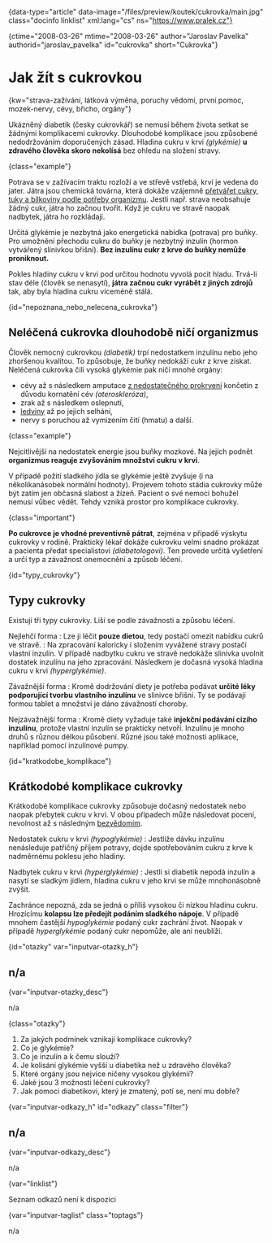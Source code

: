 
{data-type="article" data-image="/files/preview/koutek/cukrovka/main.jpg" class="docinfo linklist" xml:lang="cs" ns="https://www.pralek.cz"}

{ctime="2008-03-26" mtime="2008-03-26" author="Jaroslav Pavelka" authorid="jaroslav_pavelka" id="cukrovka" short="Cukrovka"}

# Jak žít s cukrovkou

{kw="strava-zažívání, látková výměna, poruchy vědomí, první pomoc, mozek-nervy, cévy, břicho, orgány"}

Ukázněný diabetik (česky cukrovkář) se nemusí během života setkat se žádnými komplikacemi cukrovky. Dlouhodobé komplikace jsou způsobené nedodržováním doporučených zásad. Hladina cukru v krvi _(glykémie)_ **u zdravého člověka skoro nekolísá** bez ohledu na složení stravy.

{class="example"}

Potrava se v zažívacím traktu rozloží a ve střevě vstřebá, krví je vedena do jater. Játra jsou chemická továrna, která dokáže vzájemně [přetvářet cukry, tuky a bílkoviny podle potřeby organizmu][1]. Jestli např. strava neobsahuje žádný cukr, játra ho začnou tvořit. Když je cukru ve stravě naopak nadbytek, játra ho rozkládají.

Určitá glykémie je nezbytná jako energetická nabídka (potrava) pro buňky. Pro umožnění přechodu cukru do buňky je nezbytný inzulín (hormon vytvářený slinivkou břišní). **Bez inzulínu cukr z krve do buňky nemůže proniknout.**

Pokles hladiny cukru v krvi pod určitou hodnotu vyvolá pocit hladu. Trvá-li stav déle (člověk se nenasytí), **játra začnou cukr vyrábět z jiných zdrojů** tak, aby byla hladina cukru víceméně stálá.

{id="nepoznana\_nebo\_nelecena_cukrovka"}

## Neléčená cukrovka dlouhodobě ničí organizmus

Člověk nemocný cukrovkou _(diabetik)_ trpí nedostatkem inzulínu nebo jeho zhoršenou kvalitou. To způsobuje, že buňky nedokáží cukr z krve získat. Neléčená cukrovka čili vysoká glykémie pak ničí mnohé orgány:

  * cévy až s následkem amputace [z nedostatečného prokrvení][2] končetin z důvodu kornatění cév _(ateroskleróza)_,
  * zrak až s následkem oslepnutí,
  * [ledviny][3] až po jejich selhání,
  * nervy s poruchou až vymizením čití (hmatu) a další.

{class="example"}

Nejcitlivější na nedostatek energie jsou buňky mozkové. Na jejich podnět **organizmus reaguje zvyšováním množství cukru v krvi**.

V případě požití sladkého jídla se glykémie ještě zvyšuje (i na několikanásobek normální hodnoty). Projevem tohoto stádia cukrovky může být zatím jen občasná slabost a žízeň. Pacient o své nemoci bohužel nemusí vůbec vědět. Tehdy vzniká prostor pro komplikace cukrovky.

{class="important"}

**Po cukrovce je vhodné preventivně pátrat**, zejména v případě výskytu cukrovky v rodině. Praktický lékař dokáže cukrovku velmi snadno prokázat a pacienta předat specialistovi _(diabetologovi)_. Ten provede určitá vyšetření a určí typ a závažnost onemocnění a způsob léčení.

{id="typy_cukrovky"}

## Typy cukrovky

Existují tři typy cukrovky. Liší se podle závažnosti a způsobu léčení.

Nejlehčí forma
:   Lze ji léčit **pouze dietou**, tedy postačí omezit nabídku cukrů ve stravě.
:   Na zpracování kaloricky i složením vyvážené stravy postačí vlastní inzulín. V případě nadbytku cukru ve stravě nedokáže slinivka uvolnit dostatek inzulínu na jeho zpracování. Následkem je dočasná vysoká hladina cukru v krvi _(hyperglykémie)_.

Závažnější forma
:   Kromě dodržování diety je potřeba podávat **určité léky podporující tvorbu vlastního inzulínu** ve slinivce břišní. Ty se podávají formou tablet a množství je dáno závažností choroby.

Nejzávažnější forma
:   Kromě diety vyžaduje také **injekční podávání cizího inzulínu**, protože vlastní inzulín se prakticky netvoří. Inzulínu je mnoho druhů s různou délkou působení. Různé jsou také možnosti aplikace, například pomocí inzulínové pumpy.

{id="kratkodobe_komplikace"}

## Krátkodobé komplikace cukrovky

Krátkodobé komplikace cukrovky způsobuje dočasný nedostatek nebo naopak přebytek cukru v krvi. V obou případech může následovat pocení, nevolnost až s následným [bezvědomím][4].

Nedostatek cukru v krvi _(hypoglykémie)_
:   Jestliže dávku inzulínu nenásleduje patřičný příjem potravy, dojde spotřebováním cukru z krve k nadměrnému poklesu jeho hladiny.

Nadbytek cukru v krvi _(hyperglykémie)_
:   Jestli si diabetik nepodá inzulín a nasytí se sladkým jídlem, hladina cukru v jeho krvi se může mnohonásobně zvýšit.

Zachránce nepozná, zda se jedná o příliš vysokou či nízkou hladinu cukru. Hrozícímu **kolapsu lze předejít podáním sladkého nápoje**. V případě mnohem častější _hypoglykémie_ podaný cukr zachrání život. Naopak v případě _hyperglykémie_ podaný cukr nepomůže, ale ani neublíží.

{id="otazky" var="inputvar-otazky_h"}

## n/a

{var="inputvar-otazky_desc"}

n/a

{class="otazky"}

  1. Za jakých podmínek vznikají komplikace cukrovky?
  2. Co je glykémie?
  3. Co je inzulín a k čemu slouží?
  4. Je kolísání glykémie vyšší u diabetika než u zdravého člověka?
  5. Které orgány jsou nejvíce ničeny vysokou glykémií?
  6. Jaké jsou 3 možnosti léčení cukrovky?
  7. Jak pomoci diabetikovi, který je zmatený, potí se, není mu dobře?

{var="inputvar-odkazy_h" id="odkazy" class="filter"}

## n/a

{var="inputvar-odkazy_desc"}

n/a

{var="linklist"}

Seznam odkazů není k dispozici

{var="inputvar-taglist" class="toptags"}

n/a

 [1]: stravovaci_navyky
 [2]: srdecni_infarkt
 [3]: mocove_kameny
 [4]: mdloba_neboli_kolaps

